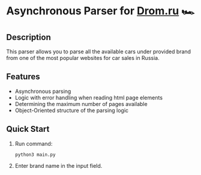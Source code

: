 # Asynchronous Parser for [Drom.ru] 🏎

## Description

This parser allows you to parse all the available cars under provided brand from one of the most popular websites for
car sales in Russia.

## Features

- Asynchronous parsing
- Logic with error handling when reading html page elements
- Determining the maximum number of pages available
- Object-Oriented structure of the parsing logic

## Quick Start

1. Run command:
    ```
    python3 main.py
    ```
2. Enter brand name in the input field.


[//]: # (These are reference links used in the body of this note and get stripped out when the markdown processor does its job.)

  [Drom.ru]: <https://www.drom.ru/>